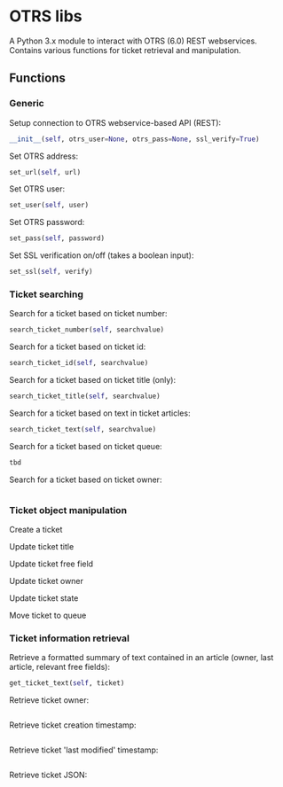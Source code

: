 # OTRS libs

A Python 3.x module to interact with OTRS (6.0) REST webservices. Contains various functions for ticket retrieval and manipulation.

## Functions 

### Generic
Setup connection to OTRS webservice-based API (REST):
```python
__init__(self, otrs_user=None, otrs_pass=None, ssl_verify=True)
```


Set OTRS address:
```python
set_url(self, url)
```


Set OTRS user:
```python
set_user(self, user)
```


Set OTRS password:
```python
set_pass(self, password)
```


Set SSL verification on/off (takes a boolean input):
```python
set_ssl(self, verify)
```

### Ticket searching
Search for a ticket based on ticket number:
```python
search_ticket_number(self, searchvalue)
```


Search for a ticket based on ticket id:
```python
search_ticket_id(self, searchvalue)
```


Search for a ticket based on ticket title (only):
```python
search_ticket_title(self, searchvalue)
```


Search for a ticket based on text in ticket articles:
```python
search_ticket_text(self, searchvalue)
```


Search for a ticket based on ticket queue:
```python
tbd
```


Search for a ticket based on ticket owner:
```python

```


### Ticket object manipulation

Create a ticket

Update ticket title

Update ticket free field

Update ticket owner

Update ticket state

Move ticket to queue

### Ticket information retrieval
Retrieve a formatted summary of text contained in an article (owner, last article, relevant free fields):
```python
get_ticket_text(self, ticket)
```


Retrieve ticket owner:
```python

```


Retrieve ticket creation timestamp:
```python

```


Retrieve ticket 'last modified' timestamp:
```python

```


Retrieve ticket JSON:
```python

```
